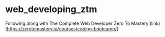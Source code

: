 # web_developing_ztm
Following along with The Complete Web Developer Zero To Mastery (link)[https://zerotomastery.io/courses/coding-bootcamp/]
